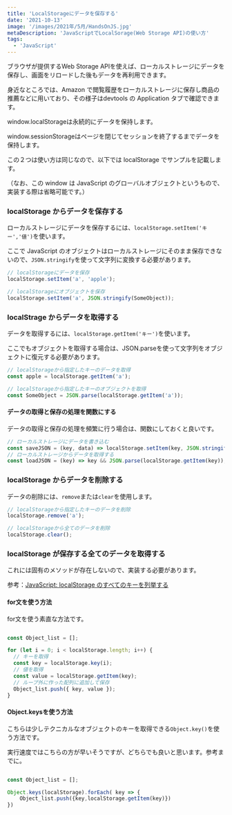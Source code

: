 ```yaml
---
title: 'LocalStorageにデータを保存する'
date: '2021-10-13'
image: '/images/2021年/5月/HandsOnJS.jpg'
metaDescription: 'JavaScriptでLocalSorage(Web Storage API)の使い方'
tags:
  - 'JavaScript'
---
```


ブラウザが提供する<red>Web Storage API</red>を使えば、ローカルストレージにデータを保存し、画面をリロードした後もデータを再利用できます。

身近なところでは、Amazon で閲覧履歴をローカルストレージに保存し商品の推薦などに用いており、その様子は<blue>devtools の Application タブ</blue>で確認できます。

<red>window.localStorage</red>は永続的にデータを保持します。

<red>window.sessionStorage</red>はページを閉じてセッションを終了するまでデータを保持します。

この２つは使い方は同じなので、以下では localStorage でサンプルを記載します。

（なお、この window は JavaScript のグローバルオブジェクトというもので、実装する際は省略可能です。）

### localStorage からデータを保存する

ローカルストレージにデータを保存するには、<code>localStorage.setItem('キー','値')</code>を使います。

ここで JavaScript のオブジェクトはローカルストレージにそのまま保存できないので、<code>JSON.stringify</code>を使って文字列に変換する必要があります。

```javascript
// localStorageにデータを保存
localStorage.setItem('a', 'apple');

// localStorageにオブジェクトを保存
localStorage.setItem('a', JSON.stringify(SomeObject));
```

### localStrage からデータを取得する

データを取得するには、<code>localStorage.getItem('キー')</code>を使います。

ここでもオブジェクトを取得する場合は、<red>JSON.parse</red>を使って文字列をオブジェクトに復元する必要があります。

```javascript
// localStorageから指定したキーのデータを取得
const apple = localStorage.getItem('a');

// localStorageから指定したキーのオブジェクトを取得
const SomeObject = JSON.parse(localStorage.getItem('a'));
```

#### データの取得と保存の処理を関数にする

データの取得と保存の処理を頻繁に行う場合は、関数にしておくと良いです。

```javascript
// ローカルストレージにデータを書き込む
const saveJSON = (key, data) => localStorage.setItem(key, JSON.stringify(data));
// ローカルストレージからデータを取得する
const loadJSON = (key) => key && JSON.parse(localStorage.getItem(key));
```

### localStorage からデータを削除する

データの削除には、<code>remove</code>または<code>clear</code>を使用します。

```javascript
// localStorageから指定したキーのデータを削除
localStorage.remove('a');

// localStorageから全てのデータを削除
localStorage.clear();
```

### localStorage が保存する全てのデータを取得する

これには固有のメソッドが存在しないので、実装する必要があります。

参考：[JavaScript: localStorage のすべてのキーを列挙する](https://blog.sarabande.jp/post/73643047325)

#### for文を使う方法

for文を使う素直な方法です。

```javascript

const Object_list = [];

for (let i = 0; i < localStorage.length; i++) {
  // キーを取得
  const key = localStorage.key(i);
  // 値を取得
  const value = localStorage.getItem(key);
  // ループ外に作った配列に追加して保存
  Object_list.push({ key, value });
}
```


#### Object.keysを使う方法

こちらは少しテクニカルなオブジェクトのキーを取得できる<code>Object.key()</code>を使う方法です。

実行速度ではこちらの方が早いそうですが、どちらでも良いと思います。参考までに。

```javascript

const Object_list = [];

Object.keys(localStorage).forEach( key => {
    Object_list.push({key,localStorage.getItem(key)})
})

```
